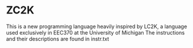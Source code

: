# ZC2K
This is a new programming language heavily inspired by LC2K, a language used exclusively in EEC370 at the University of Michigan
The instructions and their descriptions are found in instr.txt